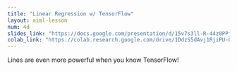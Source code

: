 ```yaml
---
title: "Linear Regression w/ TensorFlow"
layout: aiml-lesson
num: 4d
slides_link: "https://docs.google.com/presentation/d/15v7s3ll-R-44z0PPj6LTHqRrZazADam3UC9hIP7erno/"
colab_link: "https://colab.research.google.com/drive/1DdzS5dAvj1RjiPU-QVz82w4d2K-bbVvs"
---
```


Lines are even more powerful when you know TensorFlow!
